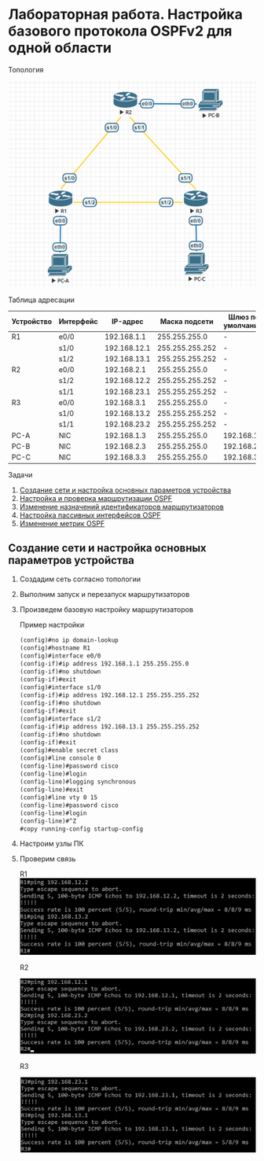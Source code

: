 # Лабораторная работа. Настройка базового протокола OSPFv2 для одной области

Топология

![](https://github.com/Samsonvl/network-otus/blob/master/labs/lab06/Screeshots/Топология.png)

Таблица адресации

| Устройство | Интерфейс | IP-адрес     | Маска подсети   | Шлюз по умолчанию |
| ---------- | --------- | ------------ | --------------- | ----------------- |
| R1         | e0/0      | 192.168.1.1  | 255.255.255.0   | -                 |
|            | s1/0      | 192.168.12.1 | 255.255.255.252 | -                 |
|            | s1/2      | 192.168.13.1 | 255.255.255.252 | -                 |
| R2         | e0/0      | 192.168.2.1  | 255.255.255.0   | -                 |
|            | s1/2      | 192.168.12.2 | 255.255.255.252 | -                 |
|            | s1/1      | 192.168.23.1 | 255.255.255.252 | -                 |
| R3         | e0/0      | 192.168.3.1  | 255.255.255.0   | -                 |
|            | s1/0      | 192.168.13.2 | 255.255.255.252 | -                 |
|            | s1/1      | 192.168.23.2 | 255.255.255.252 | -                 |
| PC-A       | NIC       | 192.168.1.3  | 255.255.255.0   | 192.168.1.1       |
| PC-B       | NIC       | 192.168.2.3  | 255.255.255.0   | 192.168.2.1       |
| PC-C       | NIC       | 192.168.3.3  | 255.255.255.0   | 192.168.3.1       |

Задачи

1. [Создание сети и настройка основных параметров устройства](#OSPF1)
2. [Настройка и проверка маршрутизации OSPF](#OSPF2)
3. [Изменение назначений идентификаторов маршрутизаторов](#OSPF3)
4. [Настройка пассивных интерфейсов OSPF](#OSPF4)
5. [Изменение метрик OSPF](#OSPF5)

## Создание сети и настройка основных параметров устройства<a name="OSPF1"></a>

1. Создадим сеть согласно топологии

2. Выполним запуск и перезапуск маршрутизаторов

3. Произведем базовую настройку маршрутизаторов

   Пример настройки

   ```
   (config)#no ip domain-lookup 
   (config)#hostname R1 
   (config)#interface e0/0
   (config-if)#ip address 192.168.1.1 255.255.255.0
   (config-if)#no shutdown
   (config-if)#exit
   (config)#interface s1/0
   (config-if)#ip address 192.168.12.1 255.255.255.252
   (config-if)#no shutdown  
   (config-if)#exit
   (config)#interface s1/2
   (config-if)#ip address 192.168.13.1 255.255.255.252
   (config-if)#no shutdown  
   (config-if)#exit
   (config)#enable secret class
   (config)#line console 0
   (config-line)#password cisco
   (config-line)#login
   (config-line)#logging synchronous
   (config-line)#exit
   (config)#line vty 0 15
   (config-line)#password cisco
   (config-line)#login
   (config-line)#^Z
   #copy running-config startup-config
   ```

4. Настроим узлы ПК

5. Проверим связь

   R1
   ![](https://github.com/Samsonvl/network-otus/blob/master/labs/lab06/Screeshots/1.5R1.png)

   R2

   ![](https://github.com/Samsonvl/network-otus/blob/master/labs/lab06/Screeshots/1.5R2.png)

   R3

   ![](https://github.com/Samsonvl/network-otus/blob/master/labs/lab06/Screeshots/1.5R3.png)

